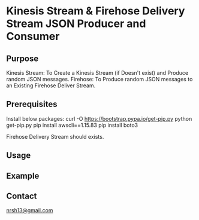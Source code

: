 # Kinesis Stream & Firehose Delivery Stream JSON Producer and Consumer

## Purpose
Kinesis Stream: To Create a Kinesis Stream (if Doesn't exist) and Produce random JSON messages.
Firehose: To Produce random JSON messages to an Existing Firehose Deliver Stream.

## Prerequisites
Install below packages:
curl -O https://bootstrap.pypa.io/get-pip.py
python get-pip.py
pip install awscli==1.15.83
pip install boto3

Firehose Delivery Stream should exists.


## Usage


## Example

## Contact
nrsh13@gmail.com
